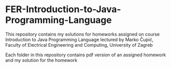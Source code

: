 # FER-Introduction-to-Java-Programming-Language
This repository contains my solutions for homeworks assigned on course Introduction to Java Programming Language lectured by Marko Čupić, Faculty of Electrical Engineering and Computing, University of Zagreb

Each folder in this repository contains pdf version of an assigned homework and my solution for the homework
